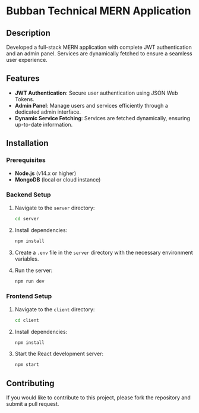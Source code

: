 # Bubban Technical MERN Application

## Description

Developed a full-stack MERN application with complete JWT authentication and an admin panel. Services are dynamically fetched to ensure a seamless user experience.

## Features

- **JWT Authentication**: Secure user authentication using JSON Web Tokens.
- **Admin Panel**: Manage users and services efficiently through a dedicated admin interface.
- **Dynamic Service Fetching**: Services are fetched dynamically, ensuring up-to-date information.

## Installation

### Prerequisites

- **Node.js** (v14.x or higher)
- **MongoDB** (local or cloud instance)

### Backend Setup

1. Navigate to the `server` directory:

    ```bash
    cd server
    ```

2. Install dependencies:

    ```bash
    npm install
    ```

3. Create a `.env` file in the `server` directory with the necessary environment variables.

4. Run the server:

    ```bash
    npm run dev
    ```

### Frontend Setup

1. Navigate to the `client` directory:

    ```bash
    cd client
    ```

2. Install dependencies:

    ```bash
    npm install
    ```

3. Start the React development server:

    ```bash
    npm start
    ```

## Contributing

If you would like to contribute to this project, please fork the repository and submit a pull request.

